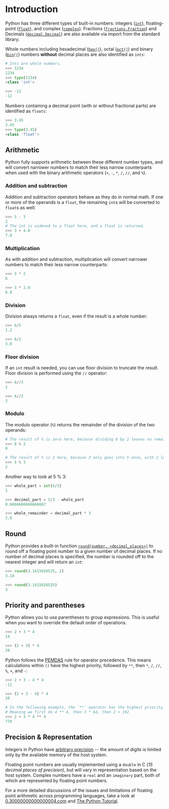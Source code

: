 # Introduction

Python has three different types of built-in numbers: integers ([`int`][int]), floating-point ([`float`][float]), and complex ([`complex`][complex]).
Fractions ([`fractions.Fraction`][fractions]) and Decimals ([`decimal.Decimal`][decimals]) are also available via import from the standard library.

Whole numbers including hexadecimal ([_`hex()`_][hex]), octal ([_`oct()`_][oct]) and binary ([_`bin()`_][bin]) numbers **without** decimal places are also identified as `ints`:

```python
# Ints are whole numbers.
>>> 1234
1234
>>> type(1234)
<class 'int'>

>>> -12
-12
```

Numbers containing a decimal point (with or without fractional parts) are identified as `floats`:

```python
>>> 3.45
3.45
>>> type(3.45)
<class 'float'>
```

## Arithmetic

Python fully supports arithmetic between these different number types, and will convert narrower numbers to match their less narrow counterparts when used with the binary arithmetic operators (`+`, `-`, `*`, `/`, `//`, and `%`).

### Addition and subtraction

Addition and subtraction operators behave as they do in normal math.
If one or more of the operands is a `float`, the remaining `int`s will be converted to `float`s as well:

```python
>>> 5 - 3
2
# The int is widened to a float here, and a float is returned.
>>> 3 + 4.0
7.0
```

### Multiplication

As with addition and subtraction, multiplication will convert narrower numbers to match their less narrow counterparts:

```python
>>> 3 * 2
6

>>> 3 * 2.0
6.0
```

### Division

Division always returns a `float`, even if the result is a whole number:

```python
>>> 6/5
1.2

>>> 6/2
3.0
```

### Floor division

If an `int` result is needed, you can use floor division to truncate the result.
Floor division is performed using the `//` operator:

```python
>>> 6//5
1

>>> 6//2
3
```

### Modulo

The modulo operator (`%`) returns the remainder of the division of the two operands:

```python
# The result of % is zero here, because dividing 8 by 2 leaves no remainder
>>> 8 % 2
0

# The result of % is 2 here, because 3 only goes into 5 once, with 2 left over
>>> 5 % 3
2
```

Another way to look at 5 % 3:

```python
>>> whole_part = int(5/3)
1

>>> decimal_part = 5/3 - whole_part
0.6666666666666667

>>> whole_remainder = decimal_part * 3
2.0
```

## Round

Python provides a built-in function [`round(number, <decimal_places>)`][round] to round off a floating point number to a given number of decimal places.
If no number of decimal places is specified, the number is rounded off to the nearest integer and will return an `int`:

```python
>>> round(3.1415926535, 2)
3.14

>>> round(3.1415926535)
3
```

## Priority and parentheses

Python allows you to use parentheses to group expressions.
This is useful when you want to override the default order of operations.

```python
>>> 2 + 3 * 4
14

>>> (2 + 3) * 4
20
```

Python follows the [PEMDAS][pemdas] rule for operator precedence.
This means calculations within `()` have the highest priority, followed by `**`, then `*`, `/`, `//`, `%`, `+`, and `-`:

```python
>>> 2 + 3 - 4 * 4
-11

>>> (2 + 3 - 4) * 4
20

# In the following example, the `**` operator has the highest priority, then `*`, then `+`
# Meaning we first do 4 ** 4, then 3 * 64, then 2 + 192
>>> 2 + 3 * 4 ** 4
770
```

## Precision & Representation

Integers in Python have [arbitrary precision][arbitrary-precision] -- the amount of digits is limited only by the available memory of the host system.

Floating point numbers are usually implemented using a `double` in C (_15 decimal places of precision_), but will vary in representation based on the host system.
Complex numbers have a `real` and an `imaginary` part, both of which are represented by floating point numbers.

For a more detailed discussions of the issues and limitations of floating point arithmetic across programming languages, take a look at [0.30000000000000004.com][0.30000000000000004.com] and [The Python Tutorial][floating point math].

[0.30000000000000004.com]: https://0.30000000000000004.com/
[arbitrary-precision]: https://en.wikipedia.org/wiki/Arbitrary-precision_arithmetic
[bin]: https://docs.python.org/3/library/functions.html#bin
[complex]: https://docs.python.org/3/library/functions.html#complex
[decimals]: https://docs.python.org/3/library/decimal.html#module-decimal
[float]: https://docs.python.org/3/library/functions.html#float
[floating point math]: https://docs.python.org/3.9/tutorial/floatingpoint.html
[fractions]: https://docs.python.org/3/library/fractions.html
[hex]: https://docs.python.org/3/library/functions.html#hex
[int]: https://docs.python.org/3/library/functions.html#int
[oct]: https://docs.python.org/3/library/functions.html#oct
[pemdas]: https://mathworld.wolfram.com/PEMDAS.html
[round]: https://docs.python.org/3/library/functions.html#round
